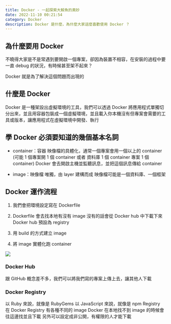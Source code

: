 ```yaml
---
title: Docker - 一起探索大鯨魚的奧妙
date: 2022-11-10 00:21:54
category: Docker
description: Docker 是什麼，為什麼大家這麼喜歡使用 Docker ？
---
```


## 為什麼要用 Docker 

不曉得大家是不是常遇到要開啟一個專案，卻因為裝置不相容，在安裝的過程中要一直 debug 的狀況，有時候甚至架不起來？

Docker 就是為了解決這個問題而出現的

## 什麼是 Docker

Docker 是一種架設出虛擬環境的工具，我們可以透過 Docker 將應用程式單獨切分出來，並且用容器包裝成一個虛擬環境，並且載入你本機沒有但專案會需要的工具或版本，讓應用程式在虛擬環境中開發、執行

## 學 Docker 必須要知道的幾個基本名詞

* container：容器
    映像檔的具體化，通常一個專案會用一個以上的 container 
(可能 1 個專案開 1 個 container 或者 
資料庫 1 個 container 專案 1 個 container)
    Docker 會去開啟主機並監聽訊息，並把這個訊息傳給 container
    
* image：映像檔
    唯獨，由 layer 建構而成
    映像檔可能是一個資料庫、一個框架

## Docker 運作流程

1. 我們會把環境設定寫在 Dockerfile 
2. Dockerfile 會去找本地有沒有 image
   沒有的話會從 Docker hub 中下載下來
   Docker hub 預設為 registry

3. 用 build 的方式建立 image
4. 將 image 實體化跑 container


![](https://i.imgur.com/8Yk0nzw.jpg)

### Docker Hub

跟 GitHub 概念差不多，我們可以將我們寫的專案上傳上去，讓其他人下載

### Docker Registry

以 Ruby 來說，就像是 RubyGems
以 JavaScript 來說，就像是 npm Registry 
在 Docker Registry 有各種不同的 image 
Docker 在本地找不到 image 的時候會往這邊找並且下載
另外可以設定成非公開，有權限的人才能下載
